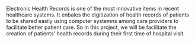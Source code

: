 Electronic Health Records is one of the most innovative items in recent healthcare systems. It enbales the digitization of health records of patients to be shared easily using computer systemns among care providers to facilitate better patient care.
So in this project, we will be facilitate the creation of patients' health records during their first time of hospital visit.